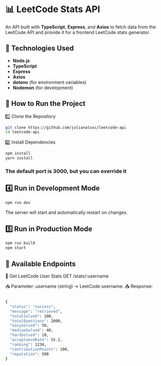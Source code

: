 # 📊 LeetCode Stats API

An API built with **TypeScript**, **Express**, and **Axios** to fetch data from the LeetCode API and provide it for a frontend LeetCode stats generator.

## 🚀 Technologies Used

- **Node.js**
- **TypeScript**
- **Express**
- **Axios**
- **dotenv** (for environment variables)
- **Nodemon** (for development)

## 🔧 How to Run the Project

1️⃣ Clone the Repository

```bash
git clone https://github.com/julianatsoc/leetcode-api
cd leetcode-api
```

2️⃣ Install Dependencies

```bash
npm install
yarn install
```

### The default port is 3000, but you can override it

## 4️⃣ Run in Development Mode

```bash
npm run dev
```

The server will start and automatically restart on changes.

## 5️⃣ Run in Production Mode

```bash
npm run build
npm start
```

## 📡 Available Endpoints

🔹 Get LeetCode User Stats
GET /stats/:username

📥 Parameter: username (string) → LeetCode username.
📤 Response:

```bash

{
  "status": "success",
  "message": "retrieved",
  "totalSolved": 100,
  "totalQuestions": 2000,
  "easySolved": 50,
  "mediumSolved": 40,
  "hardSolved": 10,
  "acceptanceRate": 55.2,
  "ranking": 1234,
  "contributionPoints": 100,
  "reputation": 500
}
```
